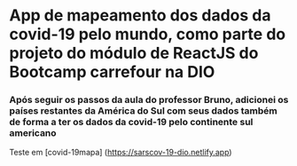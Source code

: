# App de mapeamento dos dados da covid-19 pelo mundo, como parte do projeto do módulo de ReactJS do Bootcamp carrefour na DIO

### Após seguir os passos da aula do professor Bruno, adicionei os países restantes da América do Sul com seus dados também de forma a ter os dados da covid-19 pelo continente sul americano

Teste em [covid-19mapa] (https://sarscov-19-dio.netlify.app)
